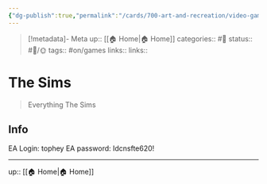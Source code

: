 ```yaml
---
{"dg-publish":true,"permalink":"/cards/700-art-and-recreation/video-games/the-sims/","title":"The Sims"}
---
```


> [!metadata]- Meta
> up:: [[🏠 Home\|🏠 Home]]
> categories:: #📝 
> status:: #📝/🌞
> tags::  #on/games
> links:: 
> links::

# The Sims

> Everything The Sims

## Info
EA Login: tophey
EA password: Idcnsfte620!


---
up:: [[🏠 Home\|🏠 Home]]

